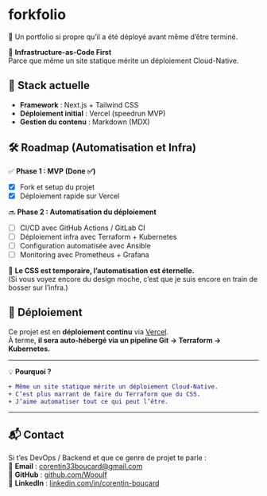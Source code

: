 # forkfolio

🚀 Un portfolio si propre qu’il a été déployé avant même d’être terminé.

🔧 **Infrastructure-as-Code First**  
Parce que même un site statique mérite un déploiement Cloud-Native.

## 📌 Stack actuelle
- **Framework** : Next.js + Tailwind CSS
- **Déploiement initial** : Vercel (speedrun MVP)
- **Gestion du contenu** : Markdown (MDX)

## 🛠️ Roadmap (Automatisation et Infra)
✅ **Phase 1 : MVP (Done ✅)**
- [x] Fork et setup du projet
- [x] Déploiement rapide sur Vercel

🔜 **Phase 2 : Automatisation du déploiement**
- [ ] CI/CD avec GitHub Actions / GitLab CI  
- [ ] Déploiement infra avec Terraform + Kubernetes  
- [ ] Configuration automatisée avec Ansible  
- [ ] Monitoring avec Prometheus + Grafana  

🎨 **Le CSS est temporaire, l’automatisation est éternelle.**  
(Si vous voyez encore du design moche, c’est que je suis encore en train de bosser sur l’infra.)  

## 🚀 Déploiement
Ce projet est en **déploiement continu** via [Vercel](https://vercel.com).  
À terme, **il sera auto-hébergé via un pipeline Git → Terraform → Kubernetes.**  

---

💡 **Pourquoi ?**  
```diff
+ Même un site statique mérite un déploiement Cloud-Native.
+ C’est plus marrant de faire du Terraform que du CSS.
+ J’aime automatiser tout ce qui peut l’être.
```

---

## 📬 Contact
Si t’es DevOps / Backend et que ce genre de projet te parle :  
📧 **Email** : [corentin33boucard@gmail.com](mailto:corentin33@boucard.com)  
🐙 **GitHub** : [github.com/Wooulf](https://github.com/Wooulf)  
💼 **LinkedIn** : [linkedin.com/in/corentin-boucard](https://www.linkedin.com/in/corentin-boucard)  